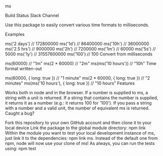 ms

Build Status Slack Channel

Use this package to easily convert various time formats to milliseconds.

Examples

ms('2 days')  // 172800000
ms('1d')      // 86400000
ms('10h')     // 36000000
ms('2.5 hrs') // 9000000
ms('2h')      // 7200000
ms('1m')      // 60000
ms('5s')      // 5000
ms('1y')      // 31557600000
ms('100')     // 100
Convert from milliseconds

ms(60000)             // "1m"
ms(2 * 60000)         // "2m"
ms(ms('10 hours'))    // "10h"
Time format written-out

ms(60000, { long: true })             // "1 minute"
ms(2 * 60000, { long: true })         // "2 minutes"
ms(ms('10 hours'), { long: true })    // "10 hours"
Features

Works both in node and in the browser.
If a number is supplied to ms, a string with a unit is returned.
If a string that contains the number is supplied, it returns it as a number (e.g.: it returns 100 for '100').
If you pass a string with a number and a valid unit, the number of equivalent ms is returned.
Caught a bug?

Fork this repository to your own GitHub account and then clone it to your local device
Link the package to the global module directory: npm link
Within the module you want to test your local development instance of ms, just link it to the dependencies: npm link ms. Instead of the default one from npm, node will now use your clone of ms!
As always, you can run the tests using: npm test
